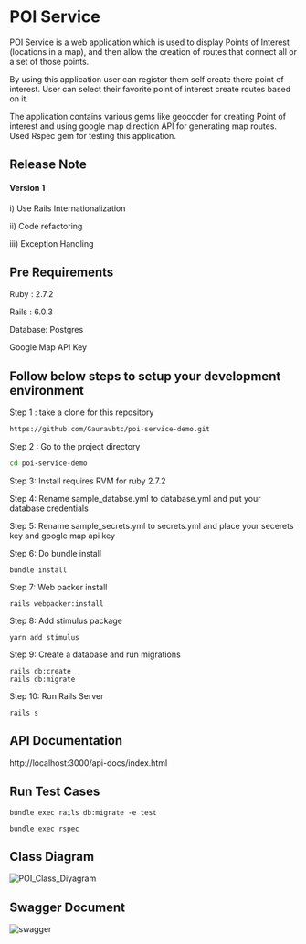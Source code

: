 # POI Service

POI Service is a web application which is used to display Points of Interest (locations in a map), and then allow the creation of routes that connect all or a set of those points.

By using this application user can register them self create there point of interest. User can select their favorite point of interest create routes based on it.

The application contains various gems like geocoder for creating  Point of interest and using google map direction API for generating map routes. Used Rspec gem for testing this application.

## Release Note
#### Version 1
  i) Use Rails Internationalization

  ii) Code refactoring

  iii) Exception Handling


## Pre Requirements

Ruby : 2.7.2

Rails : 6.0.3

Database: Postgres

Google Map API Key


## Follow below steps to setup your development environment

Step 1 : take a clone for this repository

```bash
https://github.com/Gauravbtc/poi-service-demo.git
```
Step 2 : Go to the project directory

```bash
cd poi-service-demo
```

Step 3: Install requires RVM for ruby 2.7.2

Step 4: Rename sample_databse.yml to database.yml and put your database
        credentials

Step 5: Rename sample_secrets.yml to secrets.yml and place your secerets key and google map api key

Step 6: Do bundle install
```
bundle install
```

Step 7: Web packer install
```
rails webpacker:install
```

Step 8: Add stimulus package
```
yarn add stimulus
```

Step 9: Create a database and run migrations
```
rails db:create
rails db:migrate
```

Step 10: Run Rails Server
```
rails s
```

## API Documentation

http://localhost:3000/api-docs/index.html


## Run Test Cases

```
bundle exec rails db:migrate -e test

bundle exec rspec
```

## Class Diagram

![POI_Class_Diyagram](https://user-images.githubusercontent.com/16643699/98346003-c046ac00-2058-11eb-8026-c5a630c8b85f.png)

## Swagger Document

![swagger](https://user-images.githubusercontent.com/16643699/98345530-21ba4b00-2058-11eb-864f-cf4022b8feee.png)
